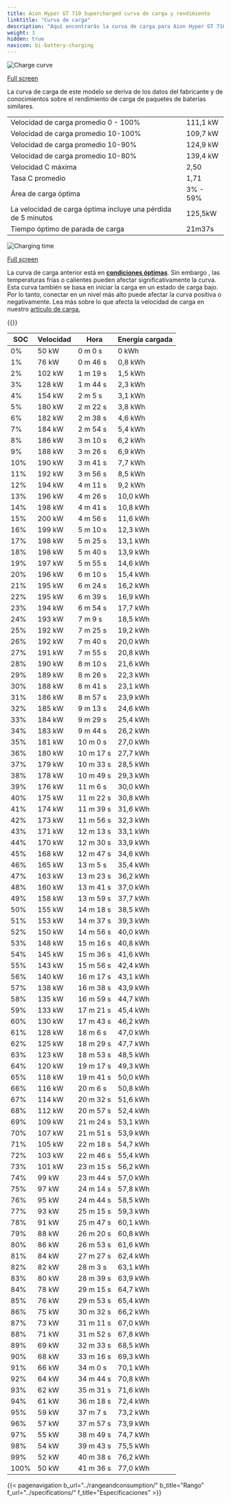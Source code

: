 ```yaml
---
title: Aion Hyper GT 710 Supercharged curva de carga y rendimiento
linktitle: "Curva de carga"
description: "Aquí encontrarás la curva de carga para Aion Hyper GT 710 Supercharged."
weight: 3
hidden: true
navicon: bi-battery-charging
---
```

<!-- markdownlint-disable MD033 -->
<img src="/images/models/aion/hyper_gt/hyper_gt_710_supercharged/chargingcurve.svg" alt="Charge curve" class="img-fluid">

[Full screen](/images/models/aion/hyper_gt/hyper_gt_710_supercharged/chargingcurve.svg)


<div class="alert alert-primary" role="alert">
La curva de carga de este modelo se deriva de los datos del fabricante y de conocimientos sobre el rendimiento de carga de paquetes de baterías similares.
</div>
<table class="table table-striped border">
<tbody>
<tr>
<td>Velocidad de carga promedio 0 - 100%</td><td>111,1 kW</td>
</tr>
<tr>
<td>Velocidad de carga promedio 10-100%</td><td>109,7 kW</td>
</tr>
<tr>
<td>Velocidad de carga promedio 10-90%</td><td>124,9 kW</td>
</tr>
<tr>
<td>Velocidad de carga promedio 10-80%</td><td>139,4 kW</td>
</tr>
<tr>
<td>Velocidad C máxima</td><td>2,50</td>
</tr>
<tr>
<td>Tasa C promedio</td><td>1,71</td>
</tr>
<tr>
<td>Área de carga óptima</td><td>3% - 59%</td>
</tr>
<tr>
<td>La velocidad de carga óptima incluye una pérdida de 5 minutos</td><td>125,5kW</td>
</tr>
<tr>
<td>Tiempo óptimo de parada de carga</td><td>21m37s</td>
</tr>
</tbody>
</table>
<img src="/images/models/aion/hyper_gt/hyper_gt_710_supercharged/chargingtime.svg" alt="Charging time" class="img-fluid">

[Full screen](/images/models/aion/hyper_gt/hyper_gt_710_supercharged/chargingtime.svg)


La curva de carga anterior está en **[condiciones óptimas](../../../../../technology/battery/charging/#temperatura)**. Sin embargo , las temperaturas frías o calientes pueden afectar significativamente la curva. Esta curva también se basa en iniciar la carga en un estado de carga bajo. Por lo tanto, conectar en un nivel más alto puede afectar la curva positiva o negativamente. Lea más sobre lo que afecta la velocidad de carga en nuestro [artículo de carga.](../../../../../technology/battery/charging/)


{{<evkxdisplayaddarticle />}}
<table class="table table-striped border">
<thead>
<tr><th>SOC</th><th>Velocidad</th><th>Hora</th><th>Energía cargada</th></tr>
</thead>
<tbody>
<tr>
<td>0%</td><td>50 kW</td><td> 0 m 0 s </td><td>0 kWh </td>
</tr>
<tr>
<td>1%</td><td>76 kW</td><td> 0 m 46 s </td><td>0,8 kWh </td>
</tr>
<tr>
<td>2%</td><td>102 kW</td><td> 1 m 19 s </td><td>1,5 kWh </td>
</tr>
<tr>
<td>3%</td><td>128 kW</td><td> 1 m 44 s </td><td>2,3 kWh </td>
</tr>
<tr>
<td>4%</td><td>154 kW</td><td> 2 m 5 s </td><td>3,1 kWh </td>
</tr>
<tr>
<td>5%</td><td>180 kW</td><td> 2 m 22 s </td><td>3,8 kWh </td>
</tr>
<tr>
<td>6%</td><td>182 kW</td><td> 2 m 38 s </td><td>4,6 kWh </td>
</tr>
<tr>
<td>7%</td><td>184 kW</td><td> 2 m 54 s </td><td>5,4 kWh </td>
</tr>
<tr>
<td>8%</td><td>186 kW</td><td> 3 m 10 s </td><td>6,2 kWh </td>
</tr>
<tr>
<td>9%</td><td>188 kW</td><td> 3 m 26 s </td><td>6,9 kWh </td>
</tr>
<tr>
<td>10%</td><td>190 kW</td><td> 3 m 41 s </td><td>7,7 kWh </td>
</tr>
<tr>
<td>11%</td><td>192 kW</td><td> 3 m 56 s </td><td>8,5 kWh </td>
</tr>
<tr>
<td>12%</td><td>194 kW</td><td> 4 m 11 s </td><td>9,2 kWh </td>
</tr>
<tr>
<td>13%</td><td>196 kW</td><td> 4 m 26 s </td><td>10,0 kWh </td>
</tr>
<tr>
<td>14%</td><td>198 kW</td><td> 4 m 41 s </td><td>10,8 kWh </td>
</tr>
<tr>
<td>15%</td><td>200 kW</td><td> 4 m 56 s </td><td>11,6 kWh </td>
</tr>
<tr>
<td>16%</td><td>199 kW</td><td> 5 m 10 s </td><td>12,3 kWh </td>
</tr>
<tr>
<td>17%</td><td>198 kW</td><td> 5 m 25 s </td><td>13,1 kWh </td>
</tr>
<tr>
<td>18%</td><td>198 kW</td><td> 5 m 40 s </td><td>13,9 kWh </td>
</tr>
<tr>
<td>19%</td><td>197 kW</td><td> 5 m 55 s </td><td>14,6 kWh </td>
</tr>
<tr>
<td>20%</td><td>196 kW</td><td> 6 m 10 s </td><td>15,4 kWh </td>
</tr>
<tr>
<td>21%</td><td>195 kW</td><td> 6 m 24 s </td><td>16,2 kWh </td>
</tr>
<tr>
<td>22%</td><td>195 kW</td><td> 6 m 39 s </td><td>16,9 kWh </td>
</tr>
<tr>
<td>23%</td><td>194 kW</td><td> 6 m 54 s </td><td>17,7 kWh </td>
</tr>
<tr>
<td>24%</td><td>193 kW</td><td> 7 m 9 s </td><td>18,5 kWh </td>
</tr>
<tr>
<td>25%</td><td>192 kW</td><td> 7 m 25 s </td><td>19,2 kWh </td>
</tr>
<tr>
<td>26%</td><td>192 kW</td><td> 7 m 40 s </td><td>20,0 kWh </td>
</tr>
<tr>
<td>27%</td><td>191 kW</td><td> 7 m 55 s </td><td>20,8 kWh </td>
</tr>
<tr>
<td>28%</td><td>190 kW</td><td> 8 m 10 s </td><td>21,6 kWh </td>
</tr>
<tr>
<td>29%</td><td>189 kW</td><td> 8 m 26 s </td><td>22,3 kWh </td>
</tr>
<tr>
<td>30%</td><td>188 kW</td><td> 8 m 41 s </td><td>23,1 kWh </td>
</tr>
<tr>
<td>31%</td><td>186 kW</td><td> 8 m 57 s </td><td>23,9 kWh </td>
</tr>
<tr>
<td>32%</td><td>185 kW</td><td> 9 m 13 s </td><td>24,6 kWh </td>
</tr>
<tr>
<td>33%</td><td>184 kW</td><td> 9 m 29 s </td><td>25,4 kWh </td>
</tr>
<tr>
<td>34%</td><td>183 kW</td><td> 9 m 44 s </td><td>26,2 kWh </td>
</tr>
<tr>
<td>35%</td><td>181 kW</td><td> 10 m 0 s </td><td>27,0 kWh </td>
</tr>
<tr>
<td>36%</td><td>180 kW</td><td> 10 m 17 s </td><td>27,7 kWh </td>
</tr>
<tr>
<td>37%</td><td>179 kW</td><td> 10 m 33 s </td><td>28,5 kWh </td>
</tr>
<tr>
<td>38%</td><td>178 kW</td><td> 10 m 49 s </td><td>29,3 kWh </td>
</tr>
<tr>
<td>39%</td><td>176 kW</td><td> 11 m 6 s </td><td>30,0 kWh </td>
</tr>
<tr>
<td>40%</td><td>175 kW</td><td> 11 m 22 s </td><td>30,8 kWh </td>
</tr>
<tr>
<td>41%</td><td>174 kW</td><td> 11 m 39 s </td><td>31,6 kWh </td>
</tr>
<tr>
<td>42%</td><td>173 kW</td><td> 11 m 56 s </td><td>32,3 kWh </td>
</tr>
<tr>
<td>43%</td><td>171 kW</td><td> 12 m 13 s </td><td>33,1 kWh </td>
</tr>
<tr>
<td>44%</td><td>170 kW</td><td> 12 m 30 s </td><td>33,9 kWh </td>
</tr>
<tr>
<td>45%</td><td>168 kW</td><td> 12 m 47 s </td><td>34,6 kWh </td>
</tr>
<tr>
<td>46%</td><td>165 kW</td><td> 13 m 5 s </td><td>35,4 kWh </td>
</tr>
<tr>
<td>47%</td><td>163 kW</td><td> 13 m 23 s </td><td>36,2 kWh </td>
</tr>
<tr>
<td>48%</td><td>160 kW</td><td> 13 m 41 s </td><td>37,0 kWh </td>
</tr>
<tr>
<td>49%</td><td>158 kW</td><td> 13 m 59 s </td><td>37,7 kWh </td>
</tr>
<tr>
<td>50%</td><td>155 kW</td><td> 14 m 18 s </td><td>38,5 kWh </td>
</tr>
<tr>
<td>51%</td><td>153 kW</td><td> 14 m 37 s </td><td>39,3 kWh </td>
</tr>
<tr>
<td>52%</td><td>150 kW</td><td> 14 m 56 s </td><td>40,0 kWh </td>
</tr>
<tr>
<td>53%</td><td>148 kW</td><td> 15 m 16 s </td><td>40,8 kWh </td>
</tr>
<tr>
<td>54%</td><td>145 kW</td><td> 15 m 36 s </td><td>41,6 kWh </td>
</tr>
<tr>
<td>55%</td><td>143 kW</td><td> 15 m 56 s </td><td>42,4 kWh </td>
</tr>
<tr>
<td>56%</td><td>140 kW</td><td> 16 m 17 s </td><td>43,1 kWh </td>
</tr>
<tr>
<td>57%</td><td>138 kW</td><td> 16 m 38 s </td><td>43,9 kWh </td>
</tr>
<tr>
<td>58%</td><td>135 kW</td><td> 16 m 59 s </td><td>44,7 kWh </td>
</tr>
<tr>
<td>59%</td><td>133 kW</td><td> 17 m 21 s </td><td>45,4 kWh </td>
</tr>
<tr>
<td>60%</td><td>130 kW</td><td> 17 m 43 s </td><td>46,2 kWh </td>
</tr>
<tr>
<td>61%</td><td>128 kW</td><td> 18 m 6 s </td><td>47,0 kWh </td>
</tr>
<tr>
<td>62%</td><td>125 kW</td><td> 18 m 29 s </td><td>47,7 kWh </td>
</tr>
<tr>
<td>63%</td><td>123 kW</td><td> 18 m 53 s </td><td>48,5 kWh </td>
</tr>
<tr>
<td>64%</td><td>120 kW</td><td> 19 m 17 s </td><td>49,3 kWh </td>
</tr>
<tr>
<td>65%</td><td>118 kW</td><td> 19 m 41 s </td><td>50,0 kWh </td>
</tr>
<tr>
<td>66%</td><td>116 kW</td><td> 20 m 6 s </td><td>50,8 kWh </td>
</tr>
<tr>
<td>67%</td><td>114 kW</td><td> 20 m 32 s </td><td>51,6 kWh </td>
</tr>
<tr>
<td>68%</td><td>112 kW</td><td> 20 m 57 s </td><td>52,4 kWh </td>
</tr>
<tr>
<td>69%</td><td>109 kW</td><td> 21 m 24 s </td><td>53,1 kWh </td>
</tr>
<tr>
<td>70%</td><td>107 kW</td><td> 21 m 51 s </td><td>53,9 kWh </td>
</tr>
<tr>
<td>71%</td><td>105 kW</td><td> 22 m 18 s </td><td>54,7 kWh </td>
</tr>
<tr>
<td>72%</td><td>103 kW</td><td> 22 m 46 s </td><td>55,4 kWh </td>
</tr>
<tr>
<td>73%</td><td>101 kW</td><td> 23 m 15 s </td><td>56,2 kWh </td>
</tr>
<tr>
<td>74%</td><td>99 kW</td><td> 23 m 44 s </td><td>57,0 kWh </td>
</tr>
<tr>
<td>75%</td><td>97 kW</td><td> 24 m 14 s </td><td>57,8 kWh </td>
</tr>
<tr>
<td>76%</td><td>95 kW</td><td> 24 m 44 s </td><td>58,5 kWh </td>
</tr>
<tr>
<td>77%</td><td>93 kW</td><td> 25 m 15 s </td><td>59,3 kWh </td>
</tr>
<tr>
<td>78%</td><td>91 kW</td><td> 25 m 47 s </td><td>60,1 kWh </td>
</tr>
<tr>
<td>79%</td><td>88 kW</td><td> 26 m 20 s </td><td>60,8 kWh </td>
</tr>
<tr>
<td>80%</td><td>86 kW</td><td> 26 m 53 s </td><td>61,6 kWh </td>
</tr>
<tr>
<td>81%</td><td>84 kW</td><td> 27 m 27 s </td><td>62,4 kWh </td>
</tr>
<tr>
<td>82%</td><td>82 kW</td><td> 28 m 3 s </td><td>63,1 kWh </td>
</tr>
<tr>
<td>83%</td><td>80 kW</td><td> 28 m 39 s </td><td>63,9 kWh </td>
</tr>
<tr>
<td>84%</td><td>78 kW</td><td> 29 m 15 s </td><td>64,7 kWh </td>
</tr>
<tr>
<td>85%</td><td>76 kW</td><td> 29 m 53 s </td><td>65,4 kWh </td>
</tr>
<tr>
<td>86%</td><td>75 kW</td><td> 30 m 32 s </td><td>66,2 kWh </td>
</tr>
<tr>
<td>87%</td><td>73 kW</td><td> 31 m 11 s </td><td>67,0 kWh </td>
</tr>
<tr>
<td>88%</td><td>71 kW</td><td> 31 m 52 s </td><td>67,8 kWh </td>
</tr>
<tr>
<td>89%</td><td>69 kW</td><td> 32 m 33 s </td><td>68,5 kWh </td>
</tr>
<tr>
<td>90%</td><td>68 kW</td><td> 33 m 16 s </td><td>69,3 kWh </td>
</tr>
<tr>
<td>91%</td><td>66 kW</td><td> 34 m 0 s </td><td>70,1 kWh </td>
</tr>
<tr>
<td>92%</td><td>64 kW</td><td> 34 m 44 s </td><td>70,8 kWh </td>
</tr>
<tr>
<td>93%</td><td>62 kW</td><td> 35 m 31 s </td><td>71,6 kWh </td>
</tr>
<tr>
<td>94%</td><td>61 kW</td><td> 36 m 18 s </td><td>72,4 kWh </td>
</tr>
<tr>
<td>95%</td><td>59 kW</td><td> 37 m 7 s </td><td>73,2 kWh </td>
</tr>
<tr>
<td>96%</td><td>57 kW</td><td> 37 m 57 s </td><td>73,9 kWh </td>
</tr>
<tr>
<td>97%</td><td>55 kW</td><td> 38 m 49 s </td><td>74,7 kWh </td>
</tr>
<tr>
<td>98%</td><td>54 kW</td><td> 39 m 43 s </td><td>75,5 kWh </td>
</tr>
<tr>
<td>99%</td><td>52 kW</td><td> 40 m 38 s </td><td>76,2 kWh </td>
</tr>
<tr>
<td>100%</td><td>50 kW</td><td> 41 m 36 s </td><td>77,0 kWh </td>
</tr>
</tbody>
</table>


{{< pagenavigation b_url="../rangeandconsumption/" b_title="Rango" f_url="../specifications/" f_title="Especificaciones" >}}
